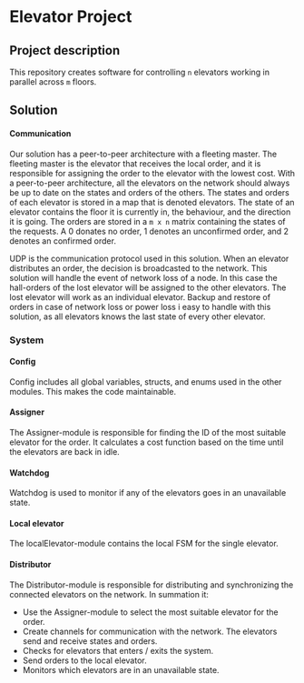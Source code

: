 # Elevator Project

## Project description
This repository creates software for controlling `n` elevators working in parallel across `m` floors.

## Solution

#### Communication
Our solution has a peer-to-peer architecture with a fleeting master. The fleeting master is the elevator that receives the local order, and it is responsible for assigning the order to the elevator with the lowest cost. With a peer-to-peer architecture, all the elevators on the network should always be up to date on the states and orders of the others. The states and orders of each elevator is stored in a map that is denoted elevators. The state of an elevator contains the floor it is currently in, the behaviour, and the direction it is going. The orders are stored in a `m x n` matrix containing the states of the requests. A 0 donates no order, 1 denotes an unconfirmed order, and 2 denotes an confirmed order.

UDP is the communication protocol used in this solution. When an elevator distributes an order, the decision is broadcasted to the network. This solution will handle the event of network loss of a node. In this case the hall-orders of the lost elevator will be assigned to the other elevators. The lost elevator will work as an individual elevator. Backup and restore of orders in case of network loss or power loss i easy to handle with this solution, as all elevators knows the last state of every other elevator.

### System

#### Config
Config includes all global variables, structs, and enums used in the other modules. This makes the code maintainable. 

#### Assigner
The Assigner-module is responsible for finding the ID of the most suitable elevator for the order. It calculates a cost function based on the time until the elevators are back in idle. 

#### Watchdog
Watchdog is used to monitor if any of the elevators goes in an unavailable state.

#### Local elevator
The localElevator-module contains the local FSM for the single elevator.

#### Distributor
The Distributor-module is responsible for distributing and synchronizing the connected elevators on the network. In summation it:
* Use the Assigner-module to select the most suitable elevator for the order.
* Create channels for communication with the network. The elevators send and receive states and orders.
* Checks for elevators that enters / exits the system.
* Send orders to the local elevator.
* Monitors which elevators are in an unavailable state.






